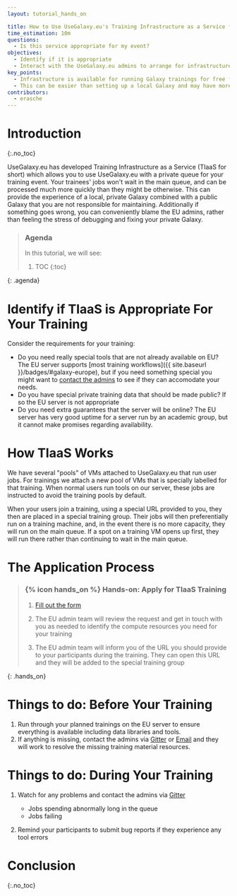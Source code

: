 ```yaml
---
layout: tutorial_hands_on

title: How to Use UseGalaxy.eu's Training Infrastructure as a Service for Your Training Event
time_estimation: 10m
questions:
  - Is this service appropriate for my event?
objectives:
  - Identify if it is appropriate
  - Interact with the UseGalaxy.eu admins to arrange for infrastructure
key_points:
  - Infrastructure is available for running Galaxy trainings for free from UseGalaxy.eu
  - This can be easier than setting up a local Galaxy and may have more resources available
contributors:
  - erasche
---
```


# Introduction
{:.no_toc}

UseGalaxy.eu has developed Training Infrastructure as a Service (TIaaS for short) which allows you to use UseGalaxy.eu with a private queue for your training event. Your trainees' jobs won't wait in the main queue, and can be processed much more quickly than they might be otherwise. This can provide the experience of a local, private Galaxy combined with a public Galaxy that you are not responsible for maintaining. Additionally if something goes wrong, you can conveniently blame the EU admins, rather than feeling the stress of debugging and fixing your private Galaxy.

> ### Agenda
>
> In this tutorial, we will see:
>
> 1. TOC
> {:toc}
>
{: .agenda}

# Identify if TIaaS is Appropriate For Your Training

Consider the requirements for your training:

- Do you need really special tools that are not already available on EU? The EU server supports [most training workflows]({{ site.baseurl }}/badges/#galaxy-europe), but if you need something special you might want to [contact the admins](mailto:contact@usegalaxy.eu) to see if they can accomodate your needs.
- Do you have special private training data that should be made public? If so the EU server is not appropriate
- Do you need extra guarantees that the server will be online? The EU server has very good uptime for a server run by an academic group, but it cannot make promises regarding availability.

# How TIaaS Works

We have several "pools" of VMs attached to UseGalaxy.eu that run user jobs. For trainings we attach a new pool of VMs that is specially labelled for that training. When normal users run tools on our server, these jobs are instructed to avoid the training pools by default.

When your users join a training, using a special URL provided to you, they then are placed in a special training group. Their jobs will then preferentially run on a training machine, and, in the event there is no more capacity, they will run on the main queue. If a spot on a training VM opens up first, they will run there rather than continuing to wait in the main queue.

# The Application Process

> ### {% icon hands_on %} Hands-on: Apply for TIaaS Training
>
> 1. [Fill out the form](https://usegalaxy.eu/request-tiaas)
>
> 2. The EU admin team will review the request and get in touch with you as needed to identify the compute resources you need for your training
>
> 3. The EU admin team will inform you of the URL you should provide to your participants during the training. They can open this URL and they will be added to the special training group
>
{: .hands_on}

# Things to do: Before Your Training

1. Run through your planned trainings on the EU server to ensure everything is available including data libraries and tools.
2. If anything is missing, contact the admins via [Gitter](https://gitter.im/usegalaxy-eu/Lobby) or [Email](mailto:contact@usegalaxy.eu) and they will work to resolve the missing training material resources.

# Things to do: During Your Training

1. Watch for any problems and contact the admins via [Gitter](https://gitter.im/usegalaxy-eu/Lobby)

   - Jobs spending abnormally long in the queue
   - Jobs failing

2. Remind your participants to submit bug reports if they experience any tool errors

# Conclusion
{:.no_toc}
